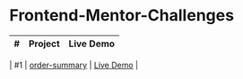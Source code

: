 # Frontend-Mentor-Challenges

| # | Project  | Live Demo |
| --- |---|---|

| #1 | [order-summary](https://github.com/Mukhran91/Frontend-Mentor-Challenges/order-summary)  | [Live Demo](https://mukhran91.github.io/Frontend-Mentor-Challenges/order-summary) |
